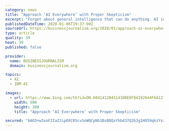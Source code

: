 ```yaml
---
category: news
title: "Approach ‘AI Everywhere’ with Proper Skepticism"
excerpt: "Forget about general intelligence that can do anything. AI in commercial use is almost inevitably of the so-called narrow type that solves a specific type of task. Even something like IBM’s Watson is a collection of different technologies that address different functions. In general, though, a piece of software that will do something like ..."
publishedDateTime: 2020-01-06T19:37:00Z
sourceUrl: https://businessjournalism.org/2020/01/approach-ai-everywhere-with-proper-skepticism/
type: article
quality: 39
heat: 39
published: false

provider:
  name: BUSINESSJOURNALISM
  domain: businessjournalism.org

topics:
  - AI
  - IBM AI

images:
  - url: https://www.bing.com/th?id=ON.60414120451410BE8F84192644F6A121
    width: 500
    height: 300
    title: "Approach ‘AI Everywhere’ with Proper Skepticism"

secured: "bAO3+w3voF2IaZJipOXCRScvSoWQCpNG1BvBQQxYhbd37Q2b3g1HO59qkzYvz9/Ichcoe4sp+YnDF8DriGnubfJ2DzdYXE2aK+v5Q8zuel47ppRm18yz9R+1csdV6bFw+yg26fcmY0JAx1x7Aba4c9YcGoDl+vidrvqvs4PCgb+m9szRzLcF1nZunrCvN0IF6lbddIDvaUYmntYWA2w6zSzo/xg+MD0dl+8xAnqTVNMu+XwgkqxuDVuULBGcZp2+kOM3/flZItNTs1/IJq2ibw==;xnvRyktn3MC27zId5pnb7Q=="
---
```


